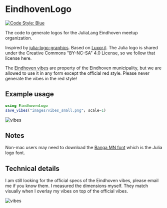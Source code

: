 # EindhovenLogo

[![Code Style: Blue](https://img.shields.io/badge/code%20style-blue-4495d1.svg)](https://github.com/invenia/BlueStyle)

The code to generate logos for the JuliaLang Eindhoven meetup organization.

Inspired by [julia-logo-graphics](https://github.com/JuliaLang/julia-logo-graphics). Based on [Luxor.jl](https://github.com/JuliaGraphics/Luxor.jl). The Julia logo is shared under the Creative Commons "BY-NC-SA" 4.0 License, so we follow that license here.

The [Eindhoven vibes](https://www.eindhoven.nl/bestuur-en-beleid/organisatie/logo-en-huisstijl-stad-eindhoven) are property of the Eindhoven municipality, but we are allowed to use it in any form except the official red style. Please never generate the vibes in the red style!

## Example usage

```julia
using EindhovenLogo
save_vibes("images/vibes_small.png"; scale=1)
```

![vibes](https://raw.githubusercontent.com/matthijscox/EindhovenLogo.jl/main/images/vibes_small.png?raw=true)
## Notes

Non-mac users may need to download the [Banga MN font](https://fontmeme.com/fonts/bangla-mn-regular-font/) which is the Julia logo font.

## Technical details

I am still looking for the official specs of the Eindhoven vibes, please email me if you know them. I measured the dimensions myself. They match visually when I overlay my vibes on top of the official vibes.

![vibes](https://raw.githubusercontent.com/matthijscox/EindhovenLogo.jl/main/images/vibe-specs.png?raw=true)